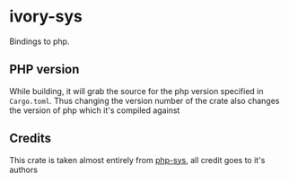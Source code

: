 # ivory-sys

Bindings to php.

## PHP version

While building, it will grab the source for the php version specified in `Cargo.toml`.
Thus changing the version number of the crate also changes the version of php which it's compiled against

## Credits

This crate is taken almost entirely from [php-sys](https://github.com/hjr3/php-rpm/tree/master/php-sys), all credit goes to it's authors